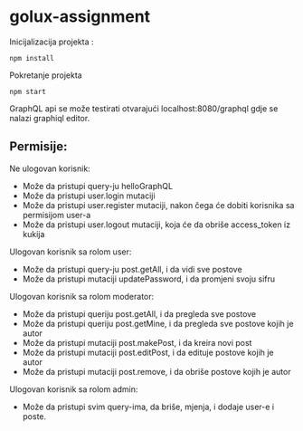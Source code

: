# golux-assignment

Inicijalizacija projekta :

```
npm install
```

Pokretanje projekta

```
npm start
```

GraphQL api se može testirati otvarajući localhost:8080/graphql gdje se nalazi graphiql editor.

## Permisije:
Ne ulogovan korisnik:

* Može da pristupi query-ju helloGraphQL
* Može da pristupi user.login mutaciji
* Može da pristupi user.register mutaciji, nakon čega će dobiti korisnika sa permisijom user-a
* Može da pristupi user.logout mutaciji, koja će da obriše access_token iz kukija

Ulogovan korisnik sa rolom user:

* Može da pristupi query-ju post.getAll, i da vidi sve postove
* Može da pristupi mutaciji updatePassword, i da promjeni svoju sifru

Ulogovan korisnik sa rolom moderator:

* Može da pristupi queriju post.getAll, i da pregleda sve postove
* Može da pristupi queriju post.getMine, i da pregleda sve postove kojih je autor
* Može da pristupi mutaciji post.makePost, i da kreira novi post
* Može da pristupi mutaciji post.editPost, i da edituje postove kojih je autor
* Može da pristupi mutaciji post.remove, i da obriše postove kojih je autor

Ulogovan korisnik sa rolom admin:

* Može da pristupi svim query-ima, da briše, mjenja, i dodaje user-e i poste.
